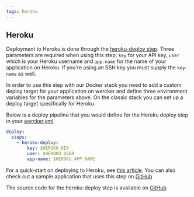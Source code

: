 ```yaml
---
tags: heroku
---
```


## Heroku

Deployment to Heroku is done through the [heroku-deploy step](https://app.wercker.com/#applications/51c829e73179be4478002157/tab/details). Three
parameters are required when using this step; `key` for your API
key, `user` which is your Heroku username and `app-name` for the name of
your application on Heroku. If you're using an SSH key you must supply
the `key-name` as well.

In order to use this step with our Docker stack you need to add a custom
deploy target for your application on wercker and define three
environment variables for the parameters above. On the classic stack you
can set up a deploy target specifically for Heroku.

Below is a deploy pipeline that you would define for the Heroku deploy step
in your [wercker.yml](/docs/wercker-yml/index.html).

```yaml
deploy:
  steps:
    - heroku-deploy:
        key: $HEROKU_KEY
        user: $HEROKU_USER
        app-name: $HEROKU_APP_NAME
```

For a quick-start on deploying to Heroku, see [this
article](/quickstarts/deployment/heroku.html). You can also check
out a sample application that uses this step on
[GitHub](https://github.com/wercker/wercker-nodejs-heroku)

The source code for the heroku-deploy step is available on
[GitHub](https://github.com/wercker/step-heroku-deploy)

